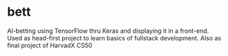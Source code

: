 # bett
AI-betting using TensorFlow thru Keras and displaying it in a front-end. 
Used as head-first project to learn basics of fullstack development. 
Also as final project of HarvadX CS50
